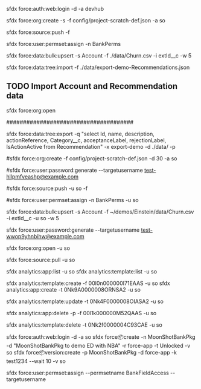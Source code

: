 sfdx force:auth:web:login -d -a devhub

sfdx force:org:create -s -f config/project-scratch-def.json -a so

sfdx force:source:push -f

sfdx force:user:permset:assign -n BankPerms

sfdx force:data:bulk:upsert -s Account -f ./data/Churn.csv -i extId\_\_c -w 5

sfdx force:data:tree:import -f ./data/export-demo-Recommendations.json

## TODO Import Account and Recommendation data

sfdx force:org:open

######################################

sfdx force:data:tree:export -q "select Id, name, description, actionReference, Category\_\_c, acceptanceLabel, rejectionLabel, IsActionActive from Recommendation" -x export-demo -d ./data/ -p

#sfdx force:org:create -f config/project-scratch-def.json -d 30 -a so

#sfdx force:user:password:generate --targetusername test-hllpmfveashp@example.com

#sfdx force:source:push -u so -f

#sfdx force:user:permset:assign -n BankPerms -u so

sfdx force:data:bulk:upsert -s Account -f ~/demos/Einstein/data/Churn.csv -i extId\_\_c -u so -w 5

sfdx force:user:password:generate --targetusername test-wwop9yhnbihw@example.com

sfdx force:org:open -u so

sfdx force:source:pull -u so

sfdx analytics:app:list -u so
sfdx analytics:template:list -u so

sfdx analytics:template:create -f 00l0n000000I71EAAS -u so
sfdx analytics:app:create -t 0Nk9A0000008ORNSA2 -u so

sfdx analytics:template:update -t 0Nk4F0000008OIASA2 -u so

sfdx analytics:app:delete -p -f 00l1k000000M52QAAS -u so

sfdx analytics:template:delete -t 0Nk2f0000004C93CAE -u so

sfdx force:auth:web:login -d -a so
sfdx force:package:create -n MoonShotBankPkg -d "MoonShotBankPkg to demo ED with NBA" -r force-app -t Unlocked -v so
sfdx force:package:version:create -p MoonShotBankPkg -d force-app -k test1234 --wait 10 -v so

sfdx force:user:permset:assign --permsetname BankFieldAccess --targetusername <admin-user>
